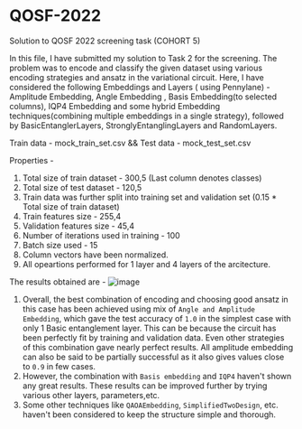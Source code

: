 # QOSF-2022
Solution to QOSF 2022 screening task (COHORT 5)

In this file, I have submitted my solution to Task 2 for the screening. The problem was to encode and classify the given dataset using various encoding strategies and ansatz in the variational circuit. Here, I have considered the following Embeddings and  Layers ( using Pennylane) - Amplitude Embedding, Angle Embedding , Basis Embedding(to selected columns), IQP4 Embedding and some hybrid Embedding techniques(combining multiple embeddings in a single strategy), followed by BasicEntanglerLayers, StronglyEntanglingLayers and RandomLayers. 

Train data - mock_train_set.csv  &&
Test data - mock_test_set.csv

Properties - 
1. Total  size of train dataset - 300,5  (Last column denotes classes)
2. Total size of test dataset  - 120,5
3. Train data was further split into training set and validation set (0.15 * Total size of train dataset)
4. Train features size - 255,4 
5. Validation features size - 45,4 
6. Number of iterations used in training - 100
7. Batch size used - 15
8. Column vectors have been normalized.
9. All opeartions performed for 1 layer and 4 layers of the arcitecture.

The results obtained are - 
![image](https://user-images.githubusercontent.com/101512789/158073827-bd1ac9a2-3f0e-46fb-9daf-ce7d590f534c.png)
1. Overall, the best combination of encoding and choosing good ansatz in this case has been achieved using mix of `Angle and Amplitude Embedding`, which gave the test accuracy of `1.0` in the simplest case with only 1 Basic entanglement layer. This can be because the circuit has been perfectly fit by training and validation data. Even other strategies of this combination gave nearly perfect results.  All amplitude embedding can also be said to be partially successful as it also gives values close to  `0.9` in few cases.
2. However, the combination with `Basis embedding` and `IQP4` haven't shown any great results. These results can be improved further by trying various other layers, parameters,etc.
3. Some other techniques like `QAOAEmbedding`, `SimplifiedTwoDesign`, etc. haven't been considered to keep the structure simple and thorough.
